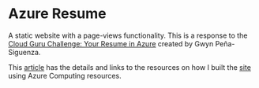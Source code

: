 # Azure Resume

A static website with a page-views functionality. This is a response to the [Cloud Guru Challenge: Your Resume in Azure](https://acloudguru.com/blog/engineering/cloudguruchallenge-your-resume-in-azure) created by Gwyn Peña-Siguenza.  

This [article](https://kaytbode.hashnode.dev/my-resume-in-azure-cloudguruchallenge) has the details and links to the resources on how I built the [site](https://www.kayode.tech/) using Azure Computing resources.




